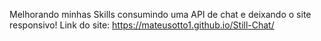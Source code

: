 Melhorando minhas Skills consumindo uma API de chat e deixando o site responsivo!
Link do site: https://mateusotto1.github.io/Still-Chat/
